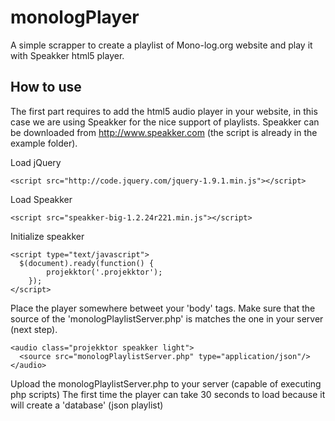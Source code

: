 monologPlayer
=============

A simple scrapper to create a playlist of Mono-log.org website and play it with Speakker html5 player.

## How to use

The first part requires to add the html5 audio player in your website, in this case we are using Speakker for the nice
support of playlists. Speakker can be downloaded from http://www.speakker.com (the script is already in the example folder).

Load jQuery
```
<script src="http://code.jquery.com/jquery-1.9.1.min.js"></script>
```

Load Speakker
```
<script src="speakker-big-1.2.24r221.min.js"></script>
```

Initialize speakker
```
<script type="text/javascript">
  $(document).ready(function() {
		projekktor('.projekktor');
	});
</script>
```

Place the player somewhere betweet your 'body' tags.
Make sure that the source of the 'monologPlaylistServer.php' is matches the one in your server (next step).
```
<audio class="projekktor speakker light">
  <source src="monologPlaylistServer.php" type="application/json"/>
</audio>
```

Upload the monologPlaylistServer.php to your server (capable of executing php scripts)
The first time the player can take 30 seconds to load because it will create a 'database' (json playlist)
